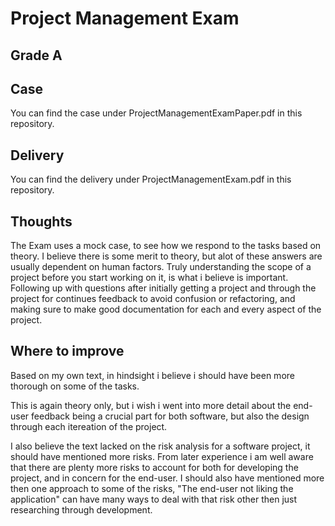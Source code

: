 
# Project Management Exam
## Grade A
## Case
You can find the case under ProjectManagementExamPaper.pdf in this repository.
## Delivery
You can find the delivery under ProjectManagementExam.pdf in this repository.
## Thoughts
The Exam uses a mock case, to see how we respond to the tasks based on theory. I believe there is some merit to theory, but alot of these answers are usually dependent on human factors. Truly understanding the scope of a project before you start working on it, is what i believe is important. Following up with questions after initially getting a project and through the project for continues feedback to avoid confusion or refactoring, and making sure to make good documentation for each and every aspect of the project. 

## Where to improve

Based on my own text, in hindsight i believe i should have been more thorough on some of the tasks.

This is again theory only, but i wish i went into more detail about the end-user feedback being a crucial part for both software, but also the design through each itereation of the project.

I also believe the text lacked on the risk analysis for a software project, it should have mentioned more risks. From later experience i am well aware that there are plenty more risks to account for both for developing the project, and in concern for the end-user. I should also have mentioned more then one approach to some of the risks, "The end-user not liking the application" can have many ways to deal with that risk other then just researching through development.
